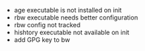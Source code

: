 - age executable is not installed on init
- rbw executable needs better configuration
- rbw config not tracked
- hishtory executable not available on init
- add GPG key to bw